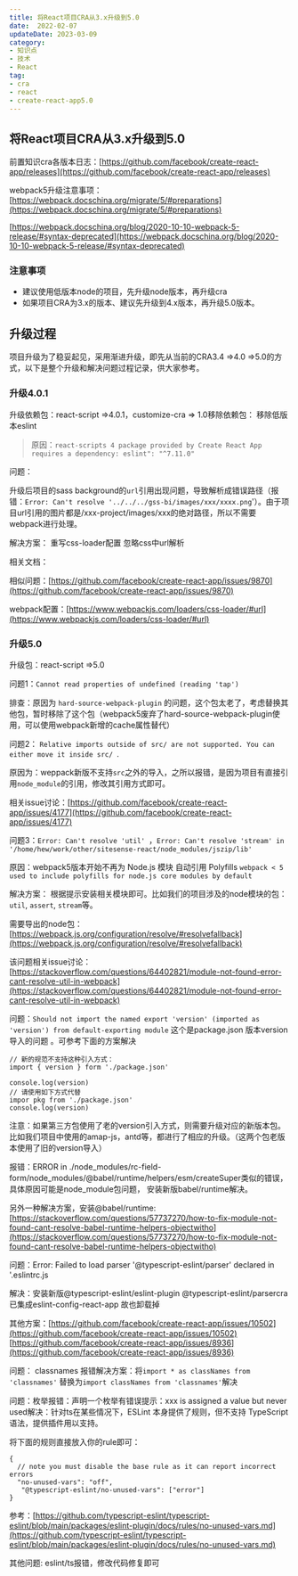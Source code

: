 ```yaml
---
title: 将React项目CRA从3.x升级到5.0
date:  2022-02-07
updateDate: 2023-03-09
category:
- 知识点
- 技术
- React
tag:
- cra
- react
- create-react-app5.0
---
```


## 将React项目CRA从3.x升级到5.0
前置知识cra各版本日志：[https://github.com/facebook/create-react-app/releases](https://github.com/facebook/create-react-app/releases)

webpack5升级注意事项：
[https://webpack.docschina.org/migrate/5/#preparations](https://webpack.docschina.org/migrate/5/#preparations)

[https://webpack.docschina.org/blog/2020-10-10-webpack-5-release/#syntax-deprecated](https://webpack.docschina.org/blog/2020-10-10-webpack-5-release/#syntax-deprecated)

### 注意事项

* 建议使用低版本node的项目，先升级node版本，再升级cra
* 如果项目CRA为3.x的版本、建议先升级到4.x版本，再升级5.0版本。

## 升级过程
<!---more--->
项目升级为了稳妥起见，采用渐进升级，即先从当前的CRA3.4 =>4.0 =>5.0的方式，以下是整个升级和解决问题过程记录，供大家参考。

### 升级4.0.1

升级依赖包：react-script =>4.0.1，customize-cra => 1.0移除依赖包： 移除低版本eslint

> 原因：`react-scripts 4 package provided by Create React App requires a dependency: eslint": "^7.11.0"`

问题：

升级后项目的sass background的`url`引用出现问题，导致解析成错误路径（报错：`Error: Can't resolve '../../../gss-bi/images/xxx/xxxx.png`'）。由于项目url引用的图片都是/xxx-project/images/xxx的绝对路径，所以不需要webpack进行处理。

解决方案： 重写css-loader配置 忽略css中url解析

相关文档：

相似问题：[https://github.com/facebook/create-react-app/issues/9870](https://github.com/facebook/create-react-app/issues/9870)

webpack配置：[https://www.webpackjs.com/loaders/css-loader/#url](https://www.webpackjs.com/loaders/css-loader/#url)

### 升级5.0

升级包：react-script =>5.0

问题1：`Cannot read properties of undefined (reading 'tap') `

排查：原因为 `hard-source-webpack-plugin` 的问题，这个包太老了，考虑替换其他包，暂时移除了这个包（webpack5废弃了hard-source-webpack-plugin使用，可以使用webpack新增的cache属性替代）

问题2： `Relative imports outside of src/ are not supported. You can either move it inside src/ `.

原因为：weppack新版不支持`src`之外的导入，之所以报错，是因为项目有直接引用`node_module`的引用，修改其引用方式即可。

相关issue讨论：[https://github.com/facebook/create-react-app/issues/4177](https://github.com/facebook/create-react-app/issues/4177)

问题3：`Error: Can't resolve 'util' `，`Error: Can't resolve 'stream' in '/home/hew/work/other/sitesense-react/node_modules/jszip/lib'`

原因：webpack5版本开始不再为 Node.js 模块 自动引用 Polyfills `webpack < 5 used to include polyfills for node.js core modules by default` 

解决方案： 根据提示安装相关模块即可。比如我们的项目涉及的node模块的包：`util`, `assert`, `stream`等。

需要导出的node包：[https://webpack.js.org/configuration/resolve/#resolvefallback](https://webpack.js.org/configuration/resolve/#resolvefallback)

该问题相关issue讨论：[https://stackoverflow.com/questions/64402821/module-not-found-error-cant-resolve-util-in-webpack](https://stackoverflow.com/questions/64402821/module-not-found-error-cant-resolve-util-in-webpack)

问题：`Should not import the named export 'version' (imported as 'version') from default-exporting module` 这个是package.json 版本version导入的问题 。可参考下面的方案解决

    // 新的规范不支持这种引入方式：
    import { version } form './package.json'
    
    console.log(version)
    // 请使用如下方式代替
    impor pkg from './package.json'
    console.log(version)


注意：如果第三方包使用了老的version引入方式，则需要升级对应的新版本包。比如我们项目中使用的amap-js，antd等，都进行了相应的升级。（这两个包老版本使用了旧的version导入）

报错：ERROR in ./node_modules/rc-field-form/node_modules/@babel/runtime/helpers/esm/createSuper类似的错误，具体原因可能是node_module包问题， 安装新版babel/runtime解决。

另外一种解决方案，安装@babel/runtime: [https://stackoverflow.com/questions/57737270/how-to-fix-module-not-found-cant-resolve-babel-runtime-helpers-objectwitho](https://stackoverflow.com/questions/57737270/how-to-fix-module-not-found-cant-resolve-babel-runtime-helpers-objectwitho)

问题：Error: Failed to load parser '@typescript-eslint/parser' declared in '.eslintrc.js

解决：安装新版@typescript-eslint/eslint-plugin @typescript-eslint/parsercra已集成eslint-config-react-app 故也卸载掉

其他方案：[https://github.com/facebook/create-react-app/issues/10502](https://github.com/facebook/create-react-app/issues/10502)
[https://github.com/facebook/create-react-app/issues/8936](https://github.com/facebook/create-react-app/issues/8936)

问题： classnames 报错解决方案：将`import * as classNames from 'classnames'` 替换为`import classNames from 'classnames'`解决

问题：枚举报错：声明一个枚举有错误提示：xxx is assigned a value but never used解决：针对ts在某些情况下，ESLint 本身提供了规则，但不支持 TypeScript 语法，提供插件用以支持。

将下面的规则直接放入你的rule即可：

    {
      // note you must disable the base rule as it can report incorrect errors
      "no-unused-vars": "off", 
       "@typescript-eslint/no-unused-vars": ["error"]
    }

参考：[https://github.com/typescript-eslint/typescript-eslint/blob/main/packages/eslint-plugin/docs/rules/no-unused-vars.md](https://github.com/typescript-eslint/typescript-eslint/blob/main/packages/eslint-plugin/docs/rules/no-unused-vars.md)

其他问题: eslint/ts报错，修改代码修复即可
